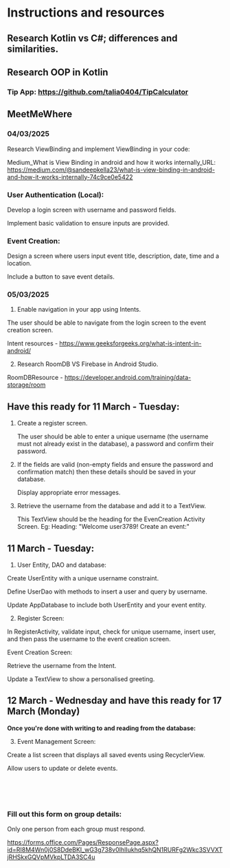 # Instructions and resources

## Research  Kotlin vs C#; differences and similarities. 
## Research OOP  in Kotlin 

### Tip App: https://github.com/talia0404/TipCalculator

## MeetMeWhere


### 04/03/2025

Research ViewBinding and implement ViewBinding in your code:

Medium_What is View Binding in android and how it works internally_URL: https://medium.com/@sandeepkella23/what-is-view-binding-in-android-and-how-it-works-internally-74c9ce0e5422 

### User Authentication (Local):

Develop a login screen with username and password fields.

Implement basic validation to ensure inputs are provided.


### Event Creation:

Design a screen where users input event title, description, date, time and a location. 

Include a button to save event details.

### 05/03/2025


1. Enable navigation in your app using Intents.

The user should be able to navigate from the login screen to the event creation screen.


Intent resources - https://www.geeksforgeeks.org/what-is-intent-in-android/


2. Research RoomDB VS Firebase in Android Studio.


RoomDBResource - https://developer.android.com/training/data-storage/room


## **Have this ready for 11 March - Tuesday:**


1. Create a register screen.

   The user should be able to enter a unique username (the username must not already exist in the database), a password and confirm their password.


3. If the fields are valid (non-empty fields and ensure the password and confirmation match) then these details should be saved in your database.

   Display appropriate error messages.

4. Retrieve the username from the database and add it to a TextView.

   This TextView should be the heading for the EvenCreation Activity Screen. Eg: Heading: "Welcome user3789! Create an event:"


 ##  11 March - Tuesday:

1. User Entity, DAO and database:

Create UserEntity with a unique username constraint.

Define UserDao with methods to insert a user and query by username.

Update AppDatabase to include both UserEntity and your event entity.


2. Register Screen:


In RegisterActivity, validate input, check for unique username, insert user, and then pass the username to the event creation screen.

Event Creation Screen:

Retrieve the username from the Intent.

Update a TextView to show a personalised greeting.


##  12 March - Wednesday and have this ready for 17 March (Monday)

**Once you're done with writing to and reading from the database:**


3. Event Management Screen:

Create a list screen that displays all saved events using RecyclerView.

Allow users to update or delete events.



<br>
<br>
<br>

   
### Fill out this form on group details: 

Only one person from each group must respond.

https://forms.office.com/Pages/ResponsePage.aspx?id=RI8M4Wn0j0S8DdeBKI_wG3g738v0IhlIukhq5khQN1RURFg2Wkc3SVVXTjRHSkxGQVpMVkpLTDA3SC4u 







